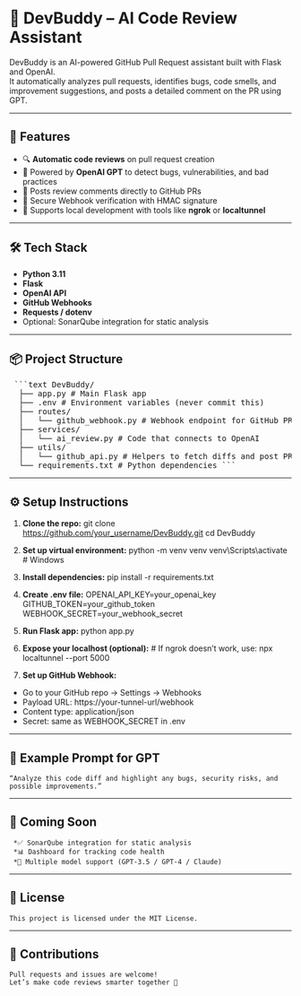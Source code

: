 # 🤖 DevBuddy – AI Code Review Assistant

DevBuddy is an AI-powered GitHub Pull Request assistant built with Flask and OpenAI.  
It automatically analyzes pull requests, identifies bugs, code smells, and improvement suggestions, and posts a detailed comment on the PR using GPT.

---

## 🚀 Features

- 🔍 **Automatic code reviews** on pull request creation
- 🤖 Powered by **OpenAI GPT** to detect bugs, vulnerabilities, and bad practices
- 🔔 Posts review comments directly to GitHub PRs
- 🔐 Secure Webhook verification with HMAC signature
- 🧪 Supports local development with tools like **ngrok** or **localtunnel**

---

## 🛠 Tech Stack

- **Python 3.11**
- **Flask**
- **OpenAI API**
- **GitHub Webhooks**
- **Requests / dotenv**
- Optional: SonarQube integration for static analysis

---

## 📦 Project Structure
<pre> ```text DevBuddy/ 
  ├── app.py # Main Flask app 
  ├── .env # Environment variables (never commit this) 
  ├── routes/ 
  │   └── github_webhook.py # Webhook endpoint for GitHub PRs 
  ├── services/ 
  │   └── ai_review.py # Code that connects to OpenAI 
  ├── utils/ 
  │   └── github_api.py # Helpers to fetch diffs and post PR comments 
  └── requirements.txt # Python dependencies ``` </pre>

---

## ⚙️ Setup Instructions

1. **Clone the repo:**
   git clone https://github.com/your_username/DevBuddy.git
   cd DevBuddy

2. **Set up virtual environment:**
    python -m venv venv
    venv\Scripts\activate  # Windows

3. **Install dependencies:**
    pip install -r requirements.txt
   
5. **Create .env file:**
    OPENAI_API_KEY=your_openai_key
    GITHUB_TOKEN=your_github_token
    WEBHOOK_SECRET=your_webhook_secret
   
6. **Run Flask app:**
    python app.py

7. **Expose your localhost (optional):**
        # If ngrok doesn’t work, use:
        npx localtunnel --port 5000

8. **Set up GitHub Webhook:**
  * Go to your GitHub repo → Settings → Webhooks
  * Payload URL: https://your-tunnel-url/webhook
  * Content type: application/json
  * Secret: same as WEBHOOK_SECRET in .env
 ---

## 🧠 Example Prompt for GPT
    “Analyze this code diff and highlight any bugs, security risks, and possible improvements.”

---
## 🧰 Coming Soon
     *✅ SonarQube integration for static analysis
     *📊 Dashboard for tracking code health
     *🧠 Multiple model support (GPT-3.5 / GPT-4 / Claude)
---
## 📄 License
    This project is licensed under the MIT License.
---
## 🙌 Contributions
    Pull requests and issues are welcome!
    Let’s make code reviews smarter together 🚀
